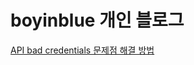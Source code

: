 # boyinblue 개인 블로그

[API bad credentials 문제점 해결 방법](001_github_001_bad_credential.html "API bad credentials 문제점 해결 방법") 

